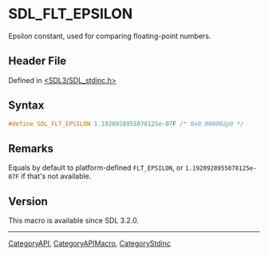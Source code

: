 # SDL_FLT_EPSILON

Epsilon constant, used for comparing floating-point numbers.

## Header File

Defined in [<SDL3/SDL_stdinc.h>](https://github.com/libsdl-org/SDL/blob/main/include/SDL3/SDL_stdinc.h)

## Syntax

```c
#define SDL_FLT_EPSILON 1.1920928955078125e-07F /* 0x0.000002p0 */
```

## Remarks

Equals by default to platform-defined `FLT_EPSILON`, or
`1.1920928955078125e-07F` if that's not available.

## Version

This macro is available since SDL 3.2.0.





----
[CategoryAPI](CategoryAPI), [CategoryAPIMacro](CategoryAPIMacro), [CategoryStdinc](CategoryStdinc)

